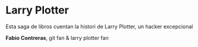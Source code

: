 # Larry Plotter
Esta saga de libros cuentan la histori de Larry 
Plotter, un hacker excepcional


**Fabio Contreras**, git fan & larry plotter fan


